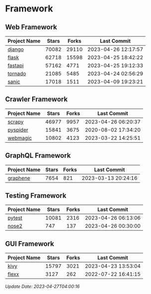 # Framework

## Web Framework
| Project Name | Stars | Forks | Last Commit |
| ------------ | ----- | ----- | ----------- |
| [django](https://github.com/django/django) | 70082 | 29110 | 2023-04-26 12:17:57 |
| [flask](https://github.com/pallets/flask) | 62718 | 15598 | 2023-04-25 18:42:22 |
| [fastapi](https://github.com/tiangolo/fastapi) | 57162 | 4771 | 2023-04-25 19:12:33 |
| [tornado](https://github.com/tornadoweb/tornado) | 21085 | 5485 | 2023-04-24 02:56:29 |
| [sanic](https://github.com/sanic-org/sanic) | 17018 | 1511 | 2023-04-09 19:23:21 |

## Crawler Framework
| Project Name | Stars | Forks | Last Commit |
| ------------ | ----- | ----- | ----------- |
| [scrapy](https://github.com/scrapy/scrapy) | 46977 | 9957 | 2023-04-26 06:20:37 |
| [pyspider](https://github.com/binux/pyspider) | 15841 | 3675 | 2020-08-02 17:34:20 |
| [webmagic](https://github.com/code4craft/webmagic) | 10802 | 4123 | 2023-03-22 14:25:51 |

## GraphQL Framework
| Project Name | Stars | Forks | Last Commit |
| ------------ | ----- | ----- | ----------- |
| [graphene](https://github.com/graphql-python/graphene) | 7654 | 821 | 2023-03-13 20:24:16 |

## Testing Framework
| Project Name | Stars | Forks | Last Commit |
| ------------ | ----- | ----- | ----------- |
| [pytest](https://github.com/pytest-dev/pytest) | 10081 | 2316 | 2023-04-26 06:13:06 |
| [nose2](https://github.com/nose-devs/nose2) | 747 | 137 | 2023-04-26 00:30:00 |

## GUI Framework
| Project Name | Stars | Forks | Last Commit |
| ------------ | ----- | ----- | ----------- |
| [kivy](https://github.com/kivy/kivy) | 15797 | 3021 | 2023-04-23 13:53:04 |
| [flexx](https://github.com/flexxui/flexx) | 3127 | 262 | 2022-07-22 16:41:15 |

*Update Date: 2023-04-27T04:00:16*